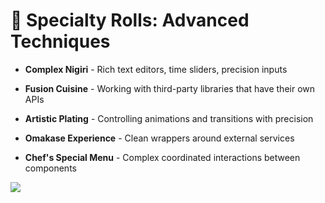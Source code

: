 # 🍣 Specialty Rolls: Advanced Techniques

<div class="flex">
<div class="flex-auto">
<v-clicks>

- **Complex Nigiri** - Rich text editors, time sliders, precision inputs
  
- **Fusion Cuisine** - Working with third-party libraries that have their own APIs

- **Artistic Plating** - Controlling animations and transitions with precision

- **Omakase Experience** - Clean wrappers around external services 

- **Chef's Special Menu** - Complex coordinated interactions between components

</v-clicks>
</div>

<div class="flex-none pl-4">
<img src="https://em-content.zobj.net/source/microsoft-teams/363/takeout-box_1f961.png" class="h-50 opacity-80" />
</div>
</div> 